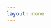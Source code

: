 ```yaml
---
layout: none
---
```


<RedoclyAPIBlock src="https://developer-stage.adobe.com/redocly-test/openapi/upload_image.yaml" width="600px" typography="fontFamily: `serif`" codeBlock="tokens: { punctuation: { color: 'red' }}" disableSidebar disableSearch />
